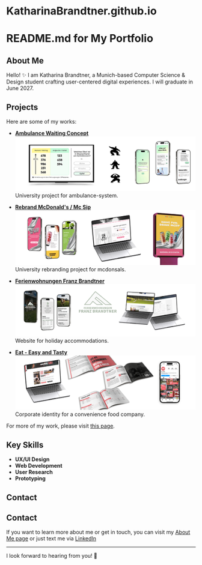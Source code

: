 # KatharinaBrandtner.github.io

# README.md for My Portfolio

## About Me

Hello! ✨ I am Katharina Brandtner, a Munich-based Computer Science & Design student crafting user-centered digital experiences. I will graduate in June 2027.

## Projects

Here are some of my works:

- **[Ambulance Waiting Concept](project_ambulance.html)**  
  ![Ambulance Project](images/home_ambulance.png)  
  University project for ambulance-system.

- **[Rebrand McDonald's / Mc Sip](project_mcsip.html)**  
  ![McSip Project](images/home_mcsip.png)  
  University rebranding project for mcdonsals.

- **[Ferienwohnungen Franz Brandtner](project_fewo.html)**  
  ![Accommodation Project](images/home_fewo.png)  
  Website for holiday accommodations.

- **[Eat - Easy and Tasty](project_eat.html)**  
  ![Eat Project](images/home_eat.png)  
  Corporate identity for a convenience food company.

For more of my work, please visit [this page](all_projects.html).

## Key Skills

- **UX/UI Design**
- **Web Development**
- **User  Research**
- **Prototyping**

## Contact

## Contact

If you want to learn more about me or get in touch, you can visit my [About Me page](about_me.html) or just text me via [LinkedIn](https://www.linkedin.com/in/katharina-brandtner-1548b4311/) 

---

I look forward to hearing from you! 🎀